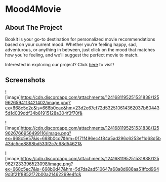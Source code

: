 # Mood4Movie



## About The Project

BookIt is your go-to destination for personalized movie recommendations based on your current mood. Whether you're feeling happy, sad, adventurous, or anything in between, just click on the mood that matches how you're feeling, and we'll suggest the perfect movie to match.



Interested in exploring our project? Click [here](https://mood4movie.vercel.app/) to visit!

## Screenshots

![image]https://cdn.discordapp.com/attachments/1241681195251531838/1259626594113421402/image.png?ex=668c5e2e&is=668b0cae&hm=23d2e67ef72d532510614362037b604435d1d039ddf34b81915128a304f3f70f&

![image]https://cdn.discordapp.com/attachments/1241681195251531838/1259626766956499116/image.png?ex=668c5e57&is=668b0cd7&hm=0171f496ec4f84a5ad296c6253ef1d68d5b43dc5ce8898bd533f2c7c68d54621&

![image]https://cdn.discordapp.com/attachments/1241681195251531838/1259627233396523098/image.png?ex=668c5ec7&is=668b0d47&hm=5d7da2ad510647a68a8d688aa51ffcd9649d3f21f8852f72b00a21462299e4fc&



